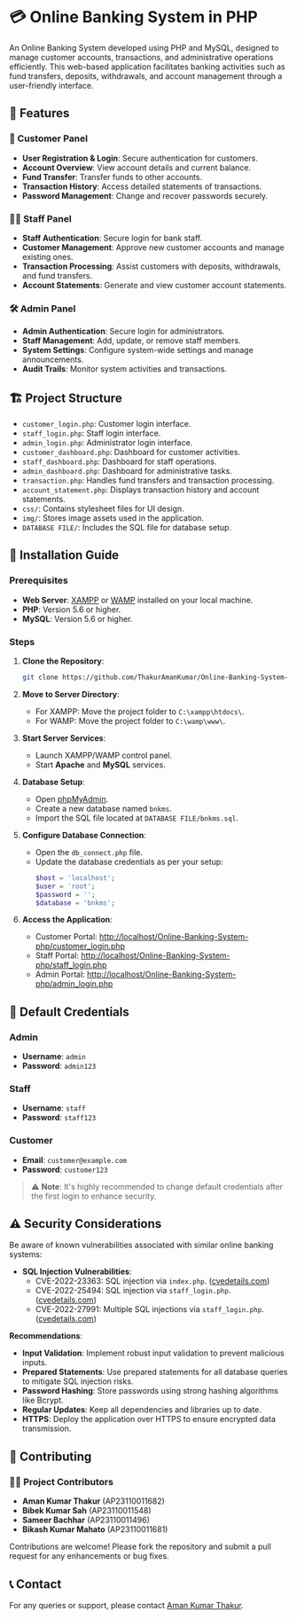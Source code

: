 
# 💳 Online Banking System in PHP

An Online Banking System developed using PHP and MySQL, designed to manage customer accounts, transactions, and administrative operations efficiently. This web-based application facilitates banking activities such as fund transfers, deposits, withdrawals, and account management through a user-friendly interface.

## 📌 Features

### 👤 Customer Panel
- **User Registration & Login**: Secure authentication for customers.
- **Account Overview**: View account details and current balance.
- **Fund Transfer**: Transfer funds to other accounts.
- **Transaction History**: Access detailed statements of transactions.
- **Password Management**: Change and recover passwords securely.

### 🧑‍💼 Staff Panel
- **Staff Authentication**: Secure login for bank staff.
- **Customer Management**: Approve new customer accounts and manage existing ones.
- **Transaction Processing**: Assist customers with deposits, withdrawals, and fund transfers.
- **Account Statements**: Generate and view customer account statements.

### 🛠️ Admin Panel
- **Admin Authentication**: Secure login for administrators.
- **Staff Management**: Add, update, or remove staff members.
- **System Settings**: Configure system-wide settings and manage announcements.
- **Audit Trails**: Monitor system activities and transactions.

## 🏗️ Project Structure

- `customer_login.php`: Customer login interface.
- `staff_login.php`: Staff login interface.
- `admin_login.php`: Administrator login interface.
- `customer_dashboard.php`: Dashboard for customer activities.
- `staff_dashboard.php`: Dashboard for staff operations.
- `admin_dashboard.php`: Dashboard for administrative tasks.
- `transaction.php`: Handles fund transfers and transaction processing.
- `account_statement.php`: Displays transaction history and account statements.
- `css/`: Contains stylesheet files for UI design.
- `img/`: Stores image assets used in the application.
- `DATABASE FILE/`: Includes the SQL file for database setup.

## 🚀 Installation Guide

### Prerequisites
- **Web Server**: [XAMPP](https://www.apachefriends.org/) or [WAMP](https://www.wampserver.com/) installed on your local machine.
- **PHP**: Version 5.6 or higher.
- **MySQL**: Version 5.6 or higher.

### Steps
1. **Clone the Repository**:
   ```bash
   git clone https://github.com/ThakurAmanKumar/Online-Banking-System-php.git
   ```
2. **Move to Server Directory**:
   - For XAMPP: Move the project folder to `C:\xampp\htdocs\`.
   - For WAMP: Move the project folder to `C:\wamp\www\`.

3. **Start Server Services**:
   - Launch XAMPP/WAMP control panel.
   - Start **Apache** and **MySQL** services.

4. **Database Setup**:
   - Open [phpMyAdmin](http://localhost/phpmyadmin/).
   - Create a new database named `bnkms`.
   - Import the SQL file located at `DATABASE FILE/bnkms.sql`.

5. **Configure Database Connection**:
   - Open the `db_connect.php` file.
   - Update the database credentials as per your setup:
     ```php
     $host = 'localhost';
     $user = 'root';
     $password = '';
     $database = 'bnkms';
     ```

6. **Access the Application**:
   - Customer Portal: [http://localhost/Online-Banking-System-php/customer_login.php](http://localhost/Online-Banking-System-php/customer_login.php)
   - Staff Portal: [http://localhost/Online-Banking-System-php/staff_login.php](http://localhost/Online-Banking-System-php/staff_login.php)
   - Admin Portal: [http://localhost/Online-Banking-System-php/admin_login.php](http://localhost/Online-Banking-System-php/admin_login.php)

## 🔐 Default Credentials

### Admin
- **Username**: `admin`
- **Password**: `admin123`

### Staff
- **Username**: `staff`
- **Password**: `staff123`

### Customer
- **Email**: `customer@example.com`
- **Password**: `customer123`

> ⚠️ **Note**: It's highly recommended to change default credentials after the first login to enhance security.

## ⚠️ Security Considerations

Be aware of known vulnerabilities associated with similar online banking systems:

- **SQL Injection Vulnerabilities**:
  - CVE-2022-23363: SQL injection via `index.php`. ([cvedetails.com](https://www.cvedetails.com/cve/CVE-2022-23363/?utm_source=chatgpt.com))
  - CVE-2022-25494: SQL injection via `staff_login.php`. ([cvedetails.com](https://www.cvedetails.com/cve/CVE-2022-25494/?utm_source=chatgpt.com))
  - CVE-2022-27991: Multiple SQL injections via `staff_login.php`. ([cvedetails.com](https://www.cvedetails.com/cve/CVE-2022-27991/?utm_source=chatgpt.com))

**Recommendations**:
- **Input Validation**: Implement robust input validation to prevent malicious inputs.
- **Prepared Statements**: Use prepared statements for all database queries to mitigate SQL injection risks.
- **Password Hashing**: Store passwords using strong hashing algorithms like Bcrypt.
- **Regular Updates**: Keep all dependencies and libraries up to date.
- **HTTPS**: Deploy the application over HTTPS to ensure encrypted data transmission.


## 🤝 Contributing

### 👨‍💻 Project Contributors
- **Aman Kumar Thakur** (AP23110011682)
- **Bibek Kumar Sah** (AP23110011548)
- **Sameer Bachhar** (AP23110011496)
- **Bikash Kumar Mahato** (AP23110011681)


Contributions are welcome! Please fork the repository and submit a pull request for any enhancements or bug fixes.

## 📞 Contact

For any queries or support, please contact [Aman Kumar Thakur](mailto:er.thakuramankumar@gmail.com
).
